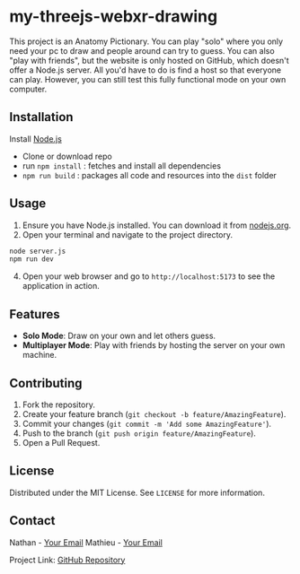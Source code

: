 # my-threejs-webxr-drawing

This project is an Anatomy Pictionary. You can play "solo" where you only need your pc to draw and people around can try to guess. You can also "play with friends", but the website is only hosted on GitHub, which doesn't offer a Node.js server. All you'd have to do is find a host so that everyone can play. However, you can still test this fully functional mode on your own computer. 

## Installation

Install [Node.js](https://nodejs.org)

- Clone or download repo
- run `npm install` : fetches and install all dependencies
- `npm run build` : packages all code and resources into the `dist` folder

## Usage

1. Ensure you have Node.js installed. You can download it from [nodejs.org](https://nodejs.org/).
2. Open your terminal and navigate to the project directory.
```bash
node server.js
npm run dev
```

4. Open your web browser and go to `http://localhost:5173` to see the application in action.

## Features

- **Solo Mode**: Draw on your own and let others guess.
- **Multiplayer Mode**: Play with friends by hosting the server on your own machine.

## Contributing

1. Fork the repository.
2. Create your feature branch (`git checkout -b feature/AmazingFeature`).
3. Commit your changes (`git commit -m 'Add some AmazingFeature'`).
4. Push to the branch (`git push origin feature/AmazingFeature`).
5. Open a Pull Request.

## License

Distributed under the MIT License. See `LICENSE` for more information.

## Contact

Nathan - [Your Email](mailto:nathan.labernardiere@epita.fr)
Mathieu - [Your Email](mailto:mathieu.cimolai@epita.fr)

Project Link: [GitHub Repository](https://github.com/your-username/my-threejs-webxr-drawing)